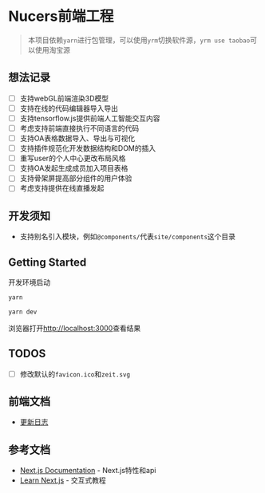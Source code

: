 # Nucers前端工程

> 本项目依赖`yarn`进行包管理，可以使用`yrm`切换软件源，`yrm use taobao`可以使用淘宝源

## 想法记录

- [ ] 支持webGL前端渲染3D模型
- [ ] 支持在线的代码编辑器导入导出
- [ ] 支持tensorflow.js提供前端人工智能交互内容
- [ ] 考虑支持前端直接执行不同语言的代码
- [ ] 支持OA表格数据导入、导出与可视化
- [ ] 支持插件规范化开发数据结构和DOM的插入
- [ ] 重写user的个人中心更改布局风格
- [ ] 支持OA发起生成成员加入项目表格
- [ ] 支持骨架屏提高部分组件的用户体验
- [ ] 考虑支持提供在线直播发起

## 开发须知

- 支持别名引入模块，例如`@components/`代表`site/components`这个目录

## Getting Started

开发环境启动

```bash
yarn

yarn dev
```

浏览器打开[http://localhost:3000](http://localhost:3000)查看结果

## TODOS

- [ ] 修改默认的`favicon.ico`和`zeit.svg`

## 前端文档

- [更新日志](docs/CHANGELOG.md)

## 参考文档

- [Next.js Documentation](https://nextjs.org/docs) - Next.js特性和api
- [Learn Next.js](https://nextjs.org/learn) - 交互式教程
